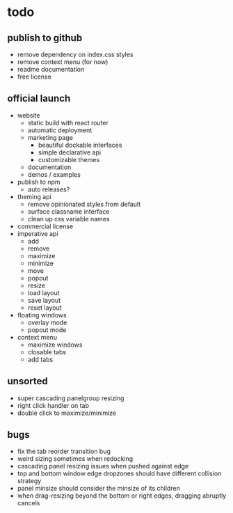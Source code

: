 # todo

## publish to github

- remove dependency on index.css styles
- remove context menu (for now)
- readme documentation
- free license

## official launch

- website
  - static build with react router
  - automatic deployment
  - marketing page
    - beautiful dockable interfaces
    - simple declarative api
    - customizable themes
  - documentation
  - demos / examples
- publish to npm
  - auto releases?
- theming api
  - remove opinionated styles from default
  - surface classname interface
  - clean up css variable names
- commercial license
- imperative api
  - add
  - remove
  - maximize
  - minimize
  - move
  - popout
  - resize
  - load layout
  - save layout
  - reset layout
- floating windows
  - overlay mode
  - popout mode
- context menu
  - maximize windows
  - closable tabs
  - add tabs

## unsorted

- super cascading panelgroup resizing
- right click handler on tab
- double click to maximize/minimize

## bugs

- fix the tab reorder transition bug
- weird sizing sometimes when redocking
- cascading panel resizing issues when pushed against edge
- top and bottom window edge dropzones should have different collision strategy
- panel minsize should consider the minsize of its children
- when drag-resizing beyond the bottom or right edges, dragging abruptly cancels
